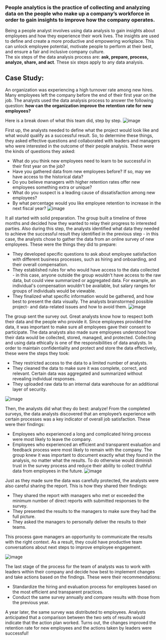 

### People analytics is the practice of collecting and analyzing data on the people who make up a company’s workforce in order to gain insights to improve how the company operates. <br>
Being a people analyst involves using data analysis to gain insights about employees and how they experience their work lives. The insights are used to define and create a more productive and empowering workplace. This can unlock employee potential, motivate people to perform at their best, and ensure a fair and inclusive company culture. <br>
The six steps of the data analysis process are: **ask, prepare, process, analyze, share, and act**. These six steps apply to any data analysis. 

## Case Study: 

An organization was experiencing a high turnover rate among new hires. Many employees left the company before the end of their first year on the job. The analysts used the data analysis process to answer the following question: **how can the organization improve the retention rate for new employees?**

Here is a break down of what this team did, step by step. 
![image](https://user-images.githubusercontent.com/92245436/144740262-6280478c-11d3-42b4-a27b-333721dee2e0.png)

First up, the analysts needed to define what the project would look like and what would qualify as a successful result. So, to determine these things, they asked effective questions and collaborated with leaders and managers who were interested in the outcome of their people analysis. These were the kinds of questions they asked:
- What do you think new employees need to learn to be successful in their first year on the job? 
- Have you gathered data from new employees before? If so, may we have access to the historical data?
- Do you believe managers with higher retention rates offer new employees something extra or unique?
- What do you suspect is a leading cause of dissatisfaction among new employees?
- By what percentage would you like employee retention to increase in the next fiscal year?
![image](https://user-images.githubusercontent.com/92245436/144740301-ecf52fc2-0ec6-4318-bee3-f1054480df04.png)

It all started with solid preparation. The group built a timeline of three months and decided how they wanted to relay their progress to interested parties. Also during this step, the analysts identified what data they needed to achieve the successful result they identified in the previous step - in this case, the analysts chose to gather the data from an online survey of new employees. These were the things they did to prepare:
- They developed specific questions to ask about employee satisfaction with different business processes, such as hiring and onboarding, and their overall compensation. 
- They established rules for who would have access to the data collected - in this case, anyone outside the group wouldn't have access to the raw data, but could view summarized or aggregated data. For example, an individual's compensation wouldn't be available, but salary ranges for groups of individuals would be viewable. 
- They finalized what specific information would be gathered, and how best to present the data visually. The analysts brainstormed possible project- and data-related issues and how to avoid them. 
![image](https://user-images.githubusercontent.com/92245436/144740316-25460789-0425-4c8a-9644-ebf3cf4ad630.png)

The group sent the survey out. Great analysts know how to respect both their data and the people who provide it. Since employees provided the data, it was important to make sure all employees gave their consent to participate. The data analysts also made sure employees understood how their data would be collected, stored, managed, and protected. Collecting and using data ethically is one of the responsibilities of data analysts. In order to maintain confidentiality and protect and store the data effectively, these were the steps they took:
- They restricted access to the data to a limited number of analysts. 
- They cleaned the data to make sure it was complete, correct, and relevant. Certain data was aggregated and summarized without revealing individual responses. 
- They uploaded raw data to an internal data warehouse for an additional layer of security. 

![image](https://user-images.githubusercontent.com/92245436/144740334-2f42a2fc-791a-4b33-9b81-349ff0cbf945.png)

Then, the analysts did what they do best: analyze! From the completed surveys, the data analysts discovered that an employee’s experience with certain processes was a key indicator of overall job satisfaction. These were their findings:
- Employees who experienced a long and complicated hiring process were most likely to leave the company. 
- Employees who experienced an efficient and transparent evaluation and feedback process were most likely to remain with the company. 
The group knew it was important to document exactly what they found in the analysis, no matter what the results. To do otherwise would diminish trust in the survey process and reduce their ability to collect truthful data from employees in the future. 
![image](https://user-images.githubusercontent.com/92245436/144740350-64ae3ee8-4234-4fc4-9536-38cf687530e3.png)

Just as they made sure the data was carefully protected, the analysts were also careful sharing the report. This is how they shared their findings:
- They shared the report with managers who met or exceeded the minimum number of direct reports with submitted responses to the survey. 
- They presented the results to the managers to make sure they had the full picture. 
- They asked the managers to personally deliver the results to their teams. 

This process gave managers an opportunity to communicate the results with the right context. As a result, they could have productive team conversations about next steps to improve employee engagement. 

![image](https://user-images.githubusercontent.com/92245436/144740359-97cbc0be-9930-47dc-a6d9-8503d1b1ffb0.png)

The last stage of the process for the team of analysts was to work with leaders within their company and decide how best to implement changes and take actions based on the findings. These were their recommendations: 
- Standardize the hiring and evaluation process for employees based on the most efficient and transparent practices. 
- Conduct the same survey annually and compare results with those from the previous year. 

A year later, the same survey was distributed to employees. Analysts anticipated that a comparison between the two sets of results would indicate that the action plan worked. Turns out, the changes improved the retention rate for new employees and the actions taken by leaders were successful! 
